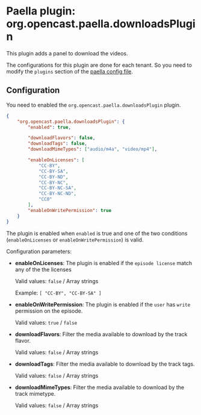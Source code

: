 Paella plugin: org.opencast.paella.downloadsPlugin
=======================================================

This plugin adds a panel to download the videos.

The configurations for this plugin are done for each tenant. So you need to modify the `plugins`
section of the [paella config file](../configuration.md).


Configuration
-------------

You need to enabled the `org.opencast.paella.downloadsPlugin` plugin.

```json
{
    "org.opencast.paella.downloadsPlugin": {
        "enabled": true,

        "downloadFlavors": false,
        "downloadTags": false,
        "downloadMimeTypes": ["audio/m4a", "video/mp4"],

        "enableOnLicenses": [
            "CC-BY",
            "CC-BY-SA",
            "CC-BY-ND",
            "CC-BY-NC",
            "CC-BY-NC-SA",
            "CC-BY-NC-ND",
            "CC0"
        ],
        "enableOnWritePermission": true
    }    
}
```

The plugin is enabled when `enabled` is true and one of the two conditions (`enableOnLicenses` or `enableOnWritePermission`) is valid.

Configuration parameters:

- **enableOnLicenses**: The plugin is enabled if the `episode license` match any of the the licenses
    
    Valid values: `false` / Array strings

    Example: `[ "CC-BY", "CC-BY-SA" ]`

- **enableOnWritePermission**: The plugin is enabled if the `user` has `write` permission on the episode.

    Valid values: `true` / `false`

- **downloadFlavors**: Filter the media available to download by the track flavor.

    Valid values: `false` / Array strings

- **downloadTags**: Filter the media available to download by the track tags.

    Valid values: `false` / Array strings

- **downloadMimeTypes**: Filter the media available to download by the track mimetype.

    Valid values: `false` / Array strings
